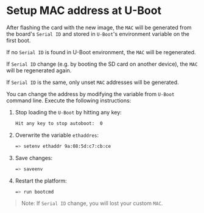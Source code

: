 # Setup MAC address at U-Boot

After flashing the card with the new image, the `MAC` will be generated from the
board's `Serial ID` and stored in `U-Boot`'s environment variable on the first
boot.

If no `Serial ID` is found in U-Boot environment, the `MAC` will be regenerated.

If `Serial ID` change (e.g. by booting the SD card on another device), the
`MAC` will be regenerated again.

If `Serial ID` is the same, only unset `MAC` addresses will be generated.

You can change the address by modifying the variable from
`U-Boot` command line. Execute the following instructions:
1. Stop loading the `U-Boot` by hitting any key:

    ```sh
    Hit any key to stop autoboot:  0
    ```

2. Overwrite the variable `ethaddres`:

    ```sh
    => setenv ethaddr 9a:08:5d:c7:cb:ce
    ```

3. Save changes:

    ```sh
    => saveenv
    ```

4. Restart the platform:

    ```sh
    => run bootcmd
    ```

> Note: If `Serial ID` change, you will lost your custom `MAC`.
